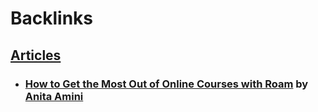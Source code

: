 
# Backlinks
## [Articles](<Articles.md>)
- ### [How to Get the Most Out of Online Courses with Roam](https://infodistillery.com/roam/) by [Anita Amini](<Anita Amini.md>)

